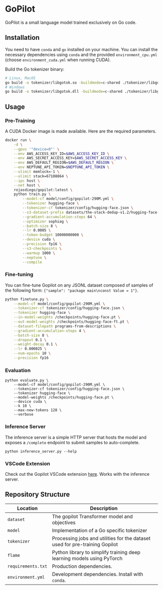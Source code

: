 # GoPilot

GoPilot is a small language model trained exclusively on Go code.

## Installation

You need to have `conda` and `go` installed on your machine. You can install the necessary dependencies using `conda` and the provided `environment_cpu.yml` (choose `environment_cuda.yml` when running CUDA).

Build the Go tokenizer binary:

```bash
# Linux, MacOS
go build -o tokenizer/libgotok.so -buildmode=c-shared ./tokenizer/libgotok.go
# Windows
go build -o tokenizer/libgotok.dll -buildmode=c-shared ./tokenizer/libgotok.go
```

## Usage

### Pre-Training

A CUDA Docker image is made available. Here are the required parameters.

```bash
docker run \
    -d \
    --gpus '"device=0"' \
    --env AWS_ACCESS_KEY_ID=$AWS_ACCESS_KEY_ID \
    --env AWS_SECRET_ACCESS_KEY=$AWS_SECRET_ACCESS_KEY \
    --env AWS_DEFAULT_REGION=$AWS_DEFAULT_REGION \
    --env NEPTUNE_API_TOKEN=$NEPTUNE_API_TOKEN \
    --ulimit memlock=-1 \
    --ulimit stack=67108864 \
    --ipc host \
    --net host \
    rojasdiego/gopilot:latest \
    python train.py \
        --model-cf model/config/gopilot-290M.yml \
        --tokenizer hugging-face \
        --tokenizer-cf tokenizer/config/hugging-face.json \
        --s3-dataset-prefix datasets/the-stack-dedup-v1.2/hugging-face-pretokenized \
        --gradient-accumulation-steps 64 \
        --optimizer sophiag \
        --batch-size 8 \
        --lr 0.0005 \
        --token-budget 10000000000 \
        --device cuda \
        --precision fp16 \
        --s3-checkpoints \
        --warmup 1000 \
        --neptune \
        --compile
```

### Fine-tuning

You can fine-tune Gopilot on any JSONL dataset composed of samples of the following form: `{"sample": "package main\nconst Value = 1"}`.

```bash
python finetune.py \
    --model-cf model/config/gopilot-290M.yml \
    --tokenizer-cf tokenizer/config/hugging-face.json \
    --tokenizer hugging-face \
    --in-model-weights /checkpoints/hugging-face.pt \
    --out-model-weights /checkpoints/hugging-face-ft.pt \
    --dataset-filepath programs-from-descriptions \
    --gradient-accumulation-steps 4 \
    --batch-size 8 \
    --dropout 0.1 \
    --weight-decay 0.1 \
    --lr 0.000025 \
    --num-epochs 10 \
    --precision fp16
```

### Evaluation

```
python evaluate.py \
    --model-cf model/config/gopilot-290M.yml \
    --tokenizer-cf tokenizer/config/hugging-face.json \
    --tokenizer hugging-face \
    --model-weights /checkpoints/hugging-face.pt \
    --device cuda \
    --k 10 \
    --max-new-tokens 128 \
    --verbose
```

### Inference Server

The inference server is a simple HTTP server that hosts the model and exposes a `/complete` endpoint to submit samples to auto-complete.

```
python inference_server.py --help
```

### VSCode Extension

Check out the Gopilot VSCode extension [here](https://github.com/rojas-diego/gopilot-vscode-ext). Works with the inference server.

## Repository Structure

| Location           | Description                                                                 |
| ------------------ | --------------------------------------------------------------------------- |
| `dataset`          | The gopilot Transformer model and objectives                                |
| `model`            | Implementation of a Go specific tokenizer                                   |
| `tokenizer`        | Processing jobs and utilities for the dataset used for pre-training Gopilot |
| `flame`            | Python library to simplify training deep learning models using PyTorch      |
| `requirements.txt` | Production dependencies.                                                    |
| `environment.yml`  | Development dependencies. Install with `conda`.                             |
